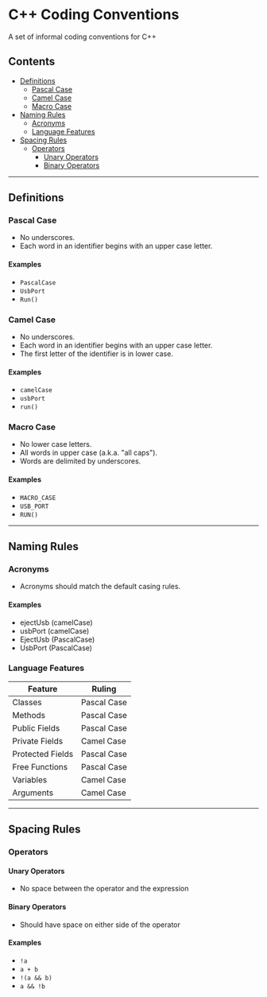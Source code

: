 # C++ Coding Conventions
A set of informal coding conventions for C++

## Contents
- [Definitions](Conventions.md#definitions)
  - [Pascal Case](Conventions.md#pascal-case)
  - [Camel Case](Conventions.md#camel-case)
  - [Macro Case](Conventions.md#macro-case)
- [Naming Rules](Conventions.md#naming-rules)
  - [Acronyms](Conventions.md#acronyms)
  - [Language Features](Conventions.md#language-features)
- [Spacing Rules](Conventions.md#spacing-rules)
  - [Operators](Conventions.md#operators)
    - [Unary Operators](Conventions.md#unary-operators)
    - [Binary Operators](Conventions.md#binary-operators)

---

## Definitions

### Pascal Case
- No underscores.
- Each word in an identifier begins with an upper case letter.

#### Examples
- `PascalCase`
- `UsbPort`
- `Run()`

### Camel Case
- No underscores.
- Each word in an identifier begins with an upper case letter.
- The first letter of the identifier is in lower case.

#### Examples
- `camelCase`
- `usbPort`
- `run()`

### Macro Case
- No lower case letters.
- All words in upper case (a.k.a. "all caps").
- Words are delimited by underscores.

#### Examples
- `MACRO_CASE`
- `USB_PORT`
- `RUN()`

---

## Naming Rules

### Acronyms
- Acronyms should match the default casing rules.

#### Examples
- ejectUsb (camelCase)
- usbPort (camelCase)
- EjectUsb (PascalCase)
- UsbPort (PascalCase)

### Language Features

| Feature          | Ruling      |
|------------------|-------------|
| Classes          | Pascal Case |
| Methods          | Pascal Case |
| Public Fields    | Pascal Case |
| Private Fields   | Camel Case  |
| Protected Fields | Pascal Case |
| Free Functions   | Pascal Case |
| Variables        | Camel Case  |
| Arguments        | Camel Case  |

---

## Spacing Rules

### Operators

#### Unary Operators
- No space between the operator and the expression

#### Binary Operators
- Should have space on either side of the operator

#### Examples
- `!a`
- `a + b`
- `!(a && b)`
- `a && !b`













